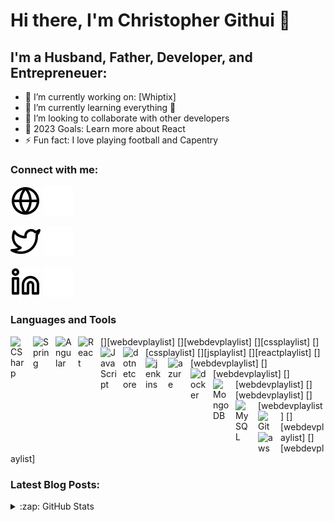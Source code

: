 # Hi there, I'm Christopher Githui 👋

<!--
**craiptan/craiptan** is a ✨ _special_ ✨ repository because its `README.md` (this file) appears on your GitHub profile.
-->
## I'm a Husband, Father, Developer, and Entrepreneuer:

- 🔭 I’m currently working on: [Whiptix]
- 🌱 I’m currently learning everything 🤣
- 👯 I’m looking to collaborate with other developers
- 🥅 2023 Goals: Learn more about React
- ⚡ Fun fact: I love playing football and Capentry

### Connect with me:

[![website](./img/globe-light.svg)](https://whiptix.com#gh-light-mode-only)
[![website](./img/globe-dark.svg)](https://whiptix.com#gh-dark-mode-only)

[![website](./img/twitter-light.svg)](https://twitter.com/chris_taipan#gh-light-mode-only)
[![website](./img/twitter-dark.svg)](https://twitter.com/chris_taipan#gh-dark-mode-only)

[![website](./img/linkedin-light.svg)](https://linkedin.com/in/christopher-githui-8389b619a#gh-light-mode-only)
[![website](./img/linkedin-dark.svg)](https://linkedin.com/in/christopher-githui-8389b619a#gh-dark-mode-only)

### Languages and Tools
[<img align="left" alt="CSharp" width="26px" src="https://cdn.jsdelivr.net/gh/devicons/devicon/icons/csharp/csharp-original.svg" style="padding-right:10px;" />][webdevplaylist]
[<img align="left" alt="Spring" width="26px" src="https://cdn.jsdelivr.net/gh/devicons/devicon/icons/spring/spring-original-wordmark.svg" style="padding-right:10px;" />][webdevplaylist]
[<img align="left" alt="Angular" width="26px" src="https://cdn.jsdelivr.net/gh/devicons/devicon/icons/angularjs/angularjs-original.svg" style="padding-right:10px;" />][cssplaylist]
[<img align="left" alt="React" width="26px" src="https://cdn.jsdelivr.net/gh/devicons/devicon/icons/react/react-original.svg" style="padding-right:10px;" />][cssplaylist]
[<img align="left" alt="JavaScript" width="26px" src="https://cdn.jsdelivr.net/gh/devicons/devicon/icons/javascript/javascript-original.svg" style="padding-right:10px;" />][jsplaylist]
[<img align="left" alt="dotnetcore" width="26px" src="https://cdn.jsdelivr.net/gh/devicons/devicon/icons/dotnetcore/dotnetcore-original.svg" style="padding-right:10px;" />][reactplaylist]
[<img align="left" alt="jenkins" width="26px" src="https://cdn.jsdelivr.net/gh/devicons/devicon/icons/jenkins/jenkins-original.svg" style="padding-right:10px;" />][webdevplaylist]
[<img align="left" alt="azure" width="26px" src="https://cdn.jsdelivr.net/gh/devicons/devicon/icons/azure/azure-original.svg" style="padding-right:10px;" />][webdevplaylist]
[<img align="left" alt="docker" width="26px" src="https://cdn.jsdelivr.net/gh/devicons/devicon/icons/docker/docker-original.svg" style="padding-right:10px;" />][webdevplaylist]
[<img align="left" alt="MongoDB" width="26px" src="https://cdn.jsdelivr.net/gh/devicons/devicon/icons/mongodb/mongodb-original.svg" style="padding-right:10px;" />][webdevplaylist]
[<img align="left" alt="MySQL" width="26px" src="https://cdn.jsdelivr.net/gh/devicons/devicon/icons/mysql/mysql-original.svg" style="padding-right:10px;" />][webdevplaylist]
[<img align="left" alt="Git" width="26px" src="https://cdn.jsdelivr.net/gh/devicons/devicon/icons/git/git-original.svg" style="padding-right:10px;" />][webdevplaylist]
[<img align="left" alt="aws" width="26px" src="https://cdn.jsdelivr.net/gh/devicons/devicon/icons/amazonwebservices/amazonwebservices-original-wordmark.svg" style="padding-right:10px;" />][webdevplaylist]

### Latest Blog Posts:


<details>
  <summary>:zap: GitHub Stats</summary>

  <img align="left" alt="Craiptan's GitHub Stats" src="https://github-readme-stats.vercel.app/api?username=craiptan&show_icons=true&hide_border=false&title_color=ff652f&icon_color=FFE400&bg_color=09131B&text_color=ffffff&border_color=0c1a25" />

</details>
